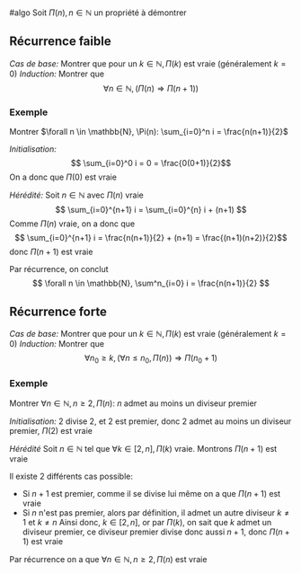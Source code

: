 #algo
Soit $\Pi(n), n \in \mathbb{N}$ un propriété à démontrer
## Récurrence faible

*Cas de base:* Montrer que pour un $k \in \mathbb{N}, \Pi(k)$ est vraie (généralement $k=0$)
*Induction:* Montrer que 
$$ \forall n \in \mathbb{N}, (\Pi(n) \Rightarrow \Pi(n+1)) $$
### Exemple
Montrer $\forall n \in \mathbb{N}, \Pi(n): \sum_{i=0}^n i = \frac{n(n+1)}{2}$

*Initialisation:*
$$ \sum_{i=0}^0 i = 0 = \frac{0(0+1)}{2}$$
On a donc que $\Pi(0)$ est vraie

*Hérédité:* Soit $n \in \mathbb{N}$ avec $\Pi(n)$ vraie
$$ \sum_{i=0}^{n+1} i = \sum_{i=0}^{n} i + (n+1) $$
Comme $\Pi(n)$ vraie, on a donc que
$$  \sum_{i=0}^{n+1} i = \frac{n(n+1)}{2} + (n+1)  = \frac{(n+1)(n+2)}{2}$$
donc $\Pi(n+1)$ est vraie

Par récurrence, on conclut
$$ \forall n \in \mathbb{N}, \sum^n_{i=0} i = \frac{n(n+1)}{2} $$


## Récurrence forte

*Cas de base:* Montrer que pour un $k \in \mathbb{N}, \Pi(k)$ est vraie (généralement $k=0$)
*Induction:* Montrer que
$$ \forall n_0 \geq k, (\forall n \leq n_0, \Pi(n)) \Rightarrow \Pi(n_0+1) $$
### Exemple
Montrer $\forall n \in \mathbb{N}, n \geq 2, \Pi(n):$ $n$ admet au moins un diviseur premier

*Initialisation:* 2 divise 2, et 2 est premier, donc 2 admet au moins un diviseur premier, $\Pi(2)$ est vraie

*Hérédité*
Soit $n \in \mathbb{N}$ tel que $\forall k \in [2, n], \Pi(k)$ vraie.
Montrons $\Pi(n+1)$ est vraie

Il existe 2 différents cas possible:
- Si $n+1$ est premier, comme il se divise lui même on a que $\Pi(n+1)$ est vraie
- Si $n$ n'est pas premier, alors par définition, il admet un autre diviseur $k \neq 1$ et $k \neq n$
	Ainsi donc, $k \in [2, n]$, or par $\Pi(k)$, on sait que $k$ admet un diviseur premier, ce diviseur premier divise donc aussi $n+1$, donc $\Pi(n+1)$ est vraie

Par récurrence on a que $\forall n \in \mathbb{N}, n \geq 2, \Pi(n)$ est vraie